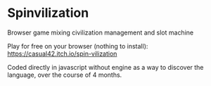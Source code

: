 # Spinvilization
Browser game mixing civilization management and slot machine

Play for free on your browser (nothing to install):
https://casual42.itch.io/spin-vilization

Coded directly in javascript without engine as a way to discover the language, over the course of 4 months.
